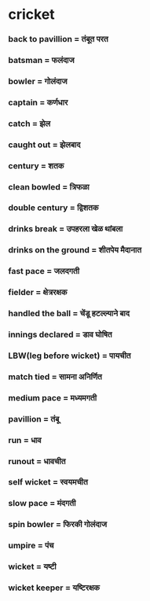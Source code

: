 # cricket

### back to pavillion = तंबूत परत

### batsman = फलंदाज

### bowler = गोलंदाज

### captain = कर्णधार

### catch = झेल

### caught out = झेलबाद

### century = शतक

### clean bowled = त्रिफळा

### double century = द्विशतक

### drinks break = उपहरला खेळ थांबला

### drinks on the ground = शीतपेय मैदानात

### fast pace = जलदगती

### fielder = क्षेत्ररक्षक

### handled the ball = चेंडू हटल्ल्याने बाद

### innings declared = डाव घोषित

### LBW(leg before wicket) = पायचीत

### match tied = सामना अनिर्णित

### medium pace = मध्यमगती

### pavillion = तंबू

### run = धाव

### runout = धावचीत

### self wicket = स्वयमचीत

### slow pace = मंदगती

### spin bowler = फिरकी गोलंदाज

### umpire = पंच

### wicket = यष्टी

### wicket keeper = यष्टिरक्षक

